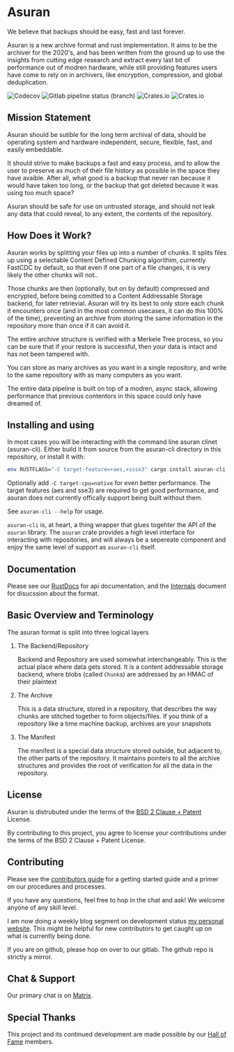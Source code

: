 Asuran
======

We believe that backups should be easy, fast and last forever.

Asuran is a new archive format and rust implementation. It aims to be the archiver for the 2020's, and has been written from the ground up to use the insights from cutting edge research and extract every last bit of performance out of modren hardware, while still providing features users have come to rely on in archivers, like encryption, compression, and global deduplication.

![Codecov](https://img.shields.io/codecov/c/gl/asuran-rs/asuran?style=flat-square) ![Gitlab pipeline status (branch)](https://img.shields.io/gitlab/pipeline/asuran-rs/asuran/master?style=flat-square) ![Crates.io](https://img.shields.io/crates/v/asuran?style=flat-square) ![Crates.io](https://img.shields.io/crates/l/asuran?style=flat-square)

Mission Statement
-----------------

Asuran should be sutible for the long term archival of data, should be operating system and hardware independent, secure, flexible, fast, and easily embeddable.

It should strive to make backups a fast and easy process, and to allow the user to preserve as much of their file history as possible in the space they have avaible. After all, what good is a backup that never ran because it would have taken too long, or the backup that got deleted because it was using too much space?

Asuran should be safe for use on untrusted storage, and should not leak any data that could reveal, to any extent, the contents of the repository.

How Does it Work?
-----------------

Asuran works by splitting your files up into a number of chunks. It splits files up using a selectable Content Defined Chunking algorithim, currently FastCDC by default, so that even if one part of a file changes, it is very likely the other chunks will not..

Those chunks are then (optionally, but on by default) compressed and encrypted, before being comitted to a Content Addressable Storage backend, for later retrievial. Asuran will try its best to only store each chunk it encounters once (and in the most common usecases, it can do this 100% of the time), preventing an archive from storing the same information in the repository more than once if it can avoid it.

The entire archive structure is verified with a Merkele Tree process, so you can be sure that if your restore is successful, then your data is intact and has not been tampered with.

You can store as many archives as you want in a single repository, and write to the same repository with as many computers as you want.

The entire data pipeline is built on top of a modren, async stack, allowing performance that previous contentors in this space could only have dreamed of.

Installing and using
--------------------

In most cases you will be interacting with the command line asuran clinet (asuran-cli). Either build it from source from the asuran-cli directory in this repository, or install it with:

```bash
env RUSTFLAGS="-C target-feature=+aes,+ssse3" cargo install asuran-cli
```

Optionally add `-C target-cpu=native` for even better performance. The target features (aes and sse3) are required to get good performance, and asuran does not currently offically support being built without them.

See `asuran-cli --help` for usage.

`asuran-cli` is, at heart, a thing wrapper that glues togehter the API of the `asuran` library. The `asuran` crate provides a high level interface for interacting with repositories, and will always be a sepereate component and enjoy the same level of support as `asuran-cli` itself.

Documentation
-------------

Please see our [RustDocs](https://asuran-rs.gitlab.io/asuran/asuran/) for api documentation, and the [Internals](https://www.asuran.rs/Internals.html) document for disucssion about the format.

Basic Overview and Terminology
------------------------------

The asuran format is split into three logical layers

1.	The Backend/Repository

	Backend and Repository are used somewhat interchangeably. This is the actual place where data gets stored. It is a content addressable storage backend, where blobs (called `Chunk`s) are addressed by an HMAC of their plaintext

2.	The Archive

	This is a data structure, stored in a repository, that describes the way chunks are stitched together to form objects/files. If you think of a repository like a time machine backup, archives are your snapshots

3.	The Manifest

	The manifest is a special data structure stored outside, but adjacent to, the other parts of the repository. It maintains pointers to all the archive structures and provides the root of verification for all the data in the repository.

License
-------

Asuran is distrubuted under the terms of the [BSD 2 Clause + Patent](LICENSE) License.

By contributing to this project, you agree to license your contributions under the terms of the BSD 2 Clause + Patent License.

Contributing
------------

Please see the [contributors guide](CONTRIBUTING.md) for a getting started guide and a primer on our procedures and processes.

If you have any questions, feel free to hop in the chat and ask! We welcome anyone of any skill level.

I am now doing a weekly blog segment on development status [my personal website](https://mccarty.io/). This might be helpful for new contributors to get caught up on what is currently being done.

If you are on github, please hop on over to our gitlab. The github repo is strictly a mirror.

Chat & Support
--------------

Our primary chat is on [Matrix](https://matrix.to/#/!gfTQMJBreSJoPEkEeI:matrix.org?via=matrix.org&via=t2bot.io).

Special Thanks
--------------

This project and its continued development are made possible by our [Hall of Fame](HALL_OF_FAME.md) members.
